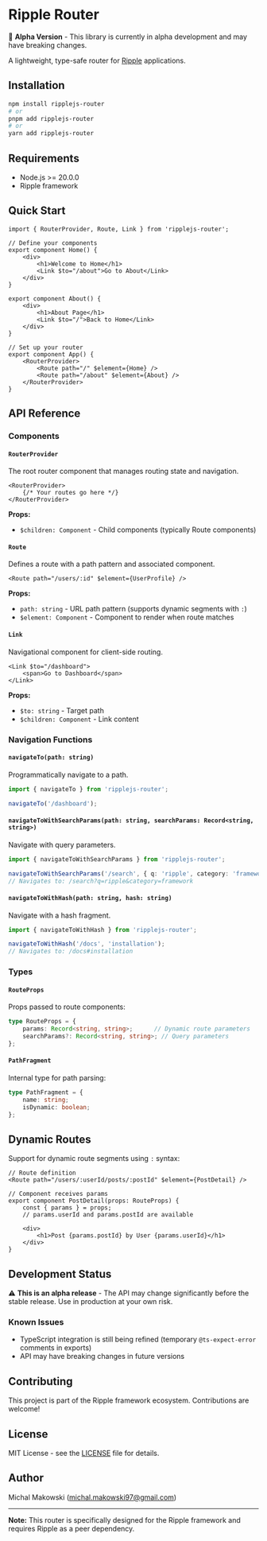 # Ripple Router

🚧 **Alpha Version** - This library is currently in alpha development and may have breaking changes.

A lightweight, type-safe router for [Ripple](https://github.com/trueadm/ripple) applications.

## Installation

```bash
npm install ripplejs-router
# or
pnpm add ripplejs-router
# or
yarn add ripplejs-router
```

## Requirements

- Node.js >= 20.0.0
- Ripple framework

## Quick Start

```ripple
import { RouterProvider, Route, Link } from 'ripplejs-router';

// Define your components
export component Home() {
    <div>
        <h1>Welcome to Home</h1>
        <Link $to="/about">Go to About</Link>
    </div>
}

export component About() {
    <div>
        <h1>About Page</h1>
        <Link $to="/">Back to Home</Link>
    </div>
}

// Set up your router
export component App() {
    <RouterProvider>
        <Route path="/" $element={Home} />
        <Route path="/about" $element={About} />
    </RouterProvider>
}
```

## API Reference

### Components

#### `RouterProvider`

The root router component that manages routing state and navigation.

```ripple
<RouterProvider>
    {/* Your routes go here */}
</RouterProvider>
```

**Props:**
- `$children: Component` - Child components (typically Route components)

#### `Route`

Defines a route with a path pattern and associated component.

```ripple
<Route path="/users/:id" $element={UserProfile} />
```

**Props:**
- `path: string` - URL path pattern (supports dynamic segments with `:`)
- `$element: Component` - Component to render when route matches

#### `Link`

Navigational component for client-side routing.

```ripple
<Link $to="/dashboard">
    <span>Go to Dashboard</span>
</Link>
```

**Props:**
- `$to: string` - Target path
- `$children: Component` - Link content

### Navigation Functions

#### `navigateTo(path: string)`

Programmatically navigate to a path.

```typescript
import { navigateTo } from 'ripplejs-router';

navigateTo('/dashboard');
```

#### `navigateToWithSearchParams(path: string, searchParams: Record<string, string>)`

Navigate with query parameters.

```typescript
import { navigateToWithSearchParams } from 'ripplejs-router';

navigateToWithSearchParams('/search', { q: 'ripple', category: 'framework' });
// Navigates to: /search?q=ripple&category=framework
```

#### `navigateToWithHash(path: string, hash: string)`

Navigate with a hash fragment.

```typescript
import { navigateToWithHash } from 'ripplejs-router';

navigateToWithHash('/docs', 'installation');
// Navigates to: /docs#installation
```

### Types

#### `RouteProps`

Props passed to route components:

```typescript
type RouteProps = {
    params: Record<string, string>;      // Dynamic route parameters
    searchParams?: Record<string, string>; // Query parameters
};
```

#### `PathFragment`

Internal type for path parsing:

```typescript
type PathFragment = {
    name: string;
    isDynamic: boolean;
};
```

## Dynamic Routes

Support for dynamic route segments using `:` syntax:

```ripple
// Route definition
<Route path="/users/:userId/posts/:postId" $element={PostDetail} />

// Component receives params
export component PostDetail(props: RouteProps) {
    const { params } = props;
    // params.userId and params.postId are available
    
    <div>
        <h1>Post {params.postId} by User {params.userId}</h1>
    </div>
}
```

## Development Status

⚠️ **This is an alpha release** - The API may change significantly before the stable release. Use in production at your own risk.

### Known Issues

- TypeScript integration is still being refined (temporary `@ts-expect-error` comments in exports)
- API may have breaking changes in future versions

## Contributing

This project is part of the Ripple framework ecosystem. Contributions are welcome!

## License

MIT License - see the [LICENSE](LICENSE) file for details.

## Author

Michal Makowski (michal.makowski97@gmail.com)

---

**Note:** This router is specifically designed for the Ripple framework and requires Ripple as a peer dependency.